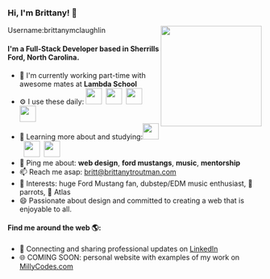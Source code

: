 ### Hi, I'm Brittany! 👋
Username:brittanymclaughlin
<img align="right" src="https://user-images.githubusercontent.com/63382110/118345445-7c9a9680-b502-11eb-8998-59e5c22d054c.jpg" width="200px"/>


#### I'm a Full-Stack Developer based in Sherrills Ford, North Carolina.

- 🏢 I'm currently working part-time with awesome mates at **Lambda School**
- ⚙️ I use these daily: 
<img height="32" width="32" src="https://cdn.thekrishna.in/img/icon/java.svg" />&nbsp;
<img height="32" width="32" src="https://cdn.thekrishna.in/img/icon/javascript.svg" />&nbsp; 
<img height="32" width="32" src="https://cdn.thekrishna.in/img/icon/html5.svg" />&nbsp; 
<img height="32" width="32" src="https://cdn.thekrishna.in/img/icon/css3.svg" />&nbsp; 
- 🌱 Learning more about and studying:<img height="32" width="32" src="https://cdn.thekrishna.in/img/icon/python.svg" />&nbsp;
<img height="32" width="32" src="https://cdn.thekrishna.in/img/icon/mysql.svg" />&nbsp;
<img height="32" width="32" src="https://cdn.thekrishna.in/img/icon/php.svg" />&nbsp; 
- 💬 Ping me about: **web design**, **ford mustangs**, **music**, **mentorship**
- 📫 Reach me asap: britt@brittanytroutman.com
- 💜 Interests: huge Ford Mustang fan, dubstep/EDM music enthusiast, 🦜 parrots, 🐶 Atlas
- 😄 Passionate about design and committed to creating a web that is enjoyable to all.

#### Find me around the web 🌎:
- 💼 Connecting and sharing professional updates on <a href="https://www.linkedin.com/in/brittanytroutman/">LinkedIn</a>
- 🌐 COMING SOON: personal website with examples of my work on <a href="https://brittanytroutman.com">MillyCodes.com</a>
